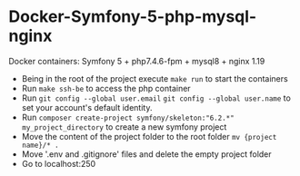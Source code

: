 # Docker-Symfony-5-php-mysql-nginx
Docker containers: Symfony 5 + php7.4.6-fpm + mysql8 + nginx 1.19

- Being in the root of the project execute `make run` to start the containers
- Run `make ssh-be` to access the php container
- Run `git config --global user.email` `git config --global user.name` to set your account's default identity.
- Run `composer create-project symfony/skeleton:"6.2.*" my_project_directory` to create a new symfony project
- Move the content of the project folder to the root folder `mv {project name}/* .`
- Move '.env and .gitignore' files and delete the empty project folder
- Go to localhost:250
